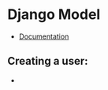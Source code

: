 # Django Model
* [Documentation](https://developer.mozilla.org/en-US/docs/Learn/Server-side/Django/Models)

## Creating a user:
*